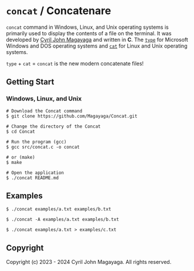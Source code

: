 # `concat` / Concatenare

`concat` command in Windows, Linux, and Unix operating systems is primarily used to display the contents of a file on the terminal. It was developed by [Cyril John Magayaga](https://github.com/magayaga) and written in **C**. The [`type`](https://github.com/MicrosoftDocs/windowsserverdocs/blob/main/WindowsServerDocs/administration/windows-commands/type.md) for Microsoft Windows and DOS operating systems and [`cat`](https://github.com/coreutils/coreutils/blob/master/src/cat.c) for Linux and Unix operating systems.

`type` + `cat` = `concat` is the new modern concatenate files!
## Getting Start

### Windows, Linux, and Unix
```shell
# Download the Concat command
$ git clone https://github.com/Magayaga/Concat.git

# Change the directory of the Concat
$ cd Concat

# Run the program (gcc)
$ gcc src/concat.c -o concat

# or (make)
$ make

# Open the application
$ ./concat README.md

```

## Examples
```shell
$ ./concat examples/a.txt examples/b.txt

$ ./concat -A examples/a.txt examples/b.txt

$ ./concat examples/a.txt > examples/c.txt

```

## Copyright
Copyright (c) 2023 - 2024 Cyril John Magayaga. All rights reserved.
